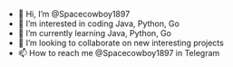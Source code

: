 - 👋 Hi, I’m @Spacecowboy1897
- 👀 I’m interested in coding Java, Python, Go
- 🌱 I’m currently learning Java, Python, Go
- 💞️ I’m looking to collaborate on new interesting projects 
- 📫 How to reach me  @Spacecowboy1897 in Telegram

<!---
Spacecowboy1897/Spacecowboy1897 is a ✨ special ✨ repository because its `README.md` (this file) appears on your GitHub profile.
You can click the Preview link to take a look at your changes.
--->
